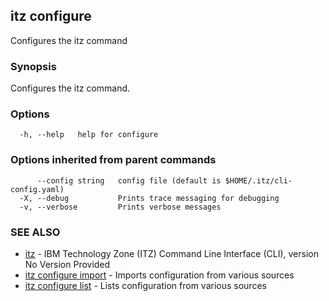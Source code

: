 ## itz configure

Configures the itz command

### Synopsis

Configures the itz command.

### Options

```
  -h, --help   help for configure
```

### Options inherited from parent commands

```
      --config string   config file (default is $HOME/.itz/cli-config.yaml)
  -X, --debug           Prints trace messaging for debugging
  -v, --verbose         Prints verbose messages
```

### SEE ALSO

* [itz](itz.md)	 - IBM Technology Zone (ITZ) Command Line Interface (CLI), version No Version Provided
* [itz configure import](itz_configure_import.md)	 - Imports configuration from various sources
* [itz configure list](itz_configure_list.md)	 - Lists configuration from various sources

